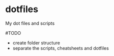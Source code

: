 # dotfiles
My dot files and scripts

#TODO
 - create folder structure
 - separate the scripts, cheatsheets and dotfiles
